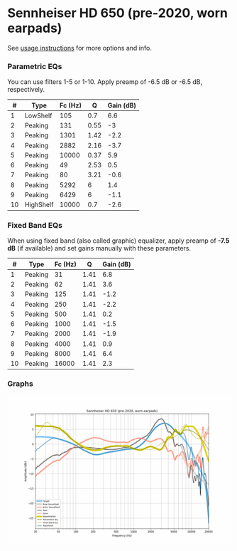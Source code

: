 # Sennheiser HD 650 (pre-2020, worn earpads)
See [usage instructions](https://github.com/jaakkopasanen/AutoEq#usage) for more options and info.

### Parametric EQs
You can use filters 1-5 or 1-10. Apply preamp of -6.5 dB or -6.5 dB, respectively.

|   # | Type      |   Fc (Hz) |    Q |   Gain (dB) |
|-----|-----------|-----------|------|-------------|
|   1 | LowShelf  |       105 | 0.7  |         6.6 |
|   2 | Peaking   |       131 | 0.55 |        -3   |
|   3 | Peaking   |      1301 | 1.42 |        -2.2 |
|   4 | Peaking   |      2882 | 2.16 |        -3.7 |
|   5 | Peaking   |     10000 | 0.37 |         5.9 |
|   6 | Peaking   |        49 | 2.53 |         0.5 |
|   7 | Peaking   |        80 | 3.21 |        -0.6 |
|   8 | Peaking   |      5292 | 6    |         1.4 |
|   9 | Peaking   |      6429 | 6    |        -1.1 |
|  10 | HighShelf |     10000 | 0.7  |        -2.6 |

### Fixed Band EQs
When using fixed band (also called graphic) equalizer, apply preamp of **-7.5 dB** (if available) and set gains manually with these parameters.

|   # | Type    |   Fc (Hz) |    Q |   Gain (dB) |
|-----|---------|-----------|------|-------------|
|   1 | Peaking |        31 | 1.41 |         6.8 |
|   2 | Peaking |        62 | 1.41 |         3.6 |
|   3 | Peaking |       125 | 1.41 |        -1.2 |
|   4 | Peaking |       250 | 1.41 |        -2.2 |
|   5 | Peaking |       500 | 1.41 |         0.2 |
|   6 | Peaking |      1000 | 1.41 |        -1.5 |
|   7 | Peaking |      2000 | 1.41 |        -1.9 |
|   8 | Peaking |      4000 | 1.41 |         0.9 |
|   9 | Peaking |      8000 | 1.41 |         6.4 |
|  10 | Peaking |     16000 | 1.41 |         2.3 |

### Graphs
![](./Sennheiser%20HD%20650%20(pre-2020,%20worn%20earpads).png)
